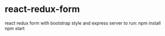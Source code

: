 # react-redux-form
react redux form with bootstrap style and express server 
to run:
npm install
npm start

